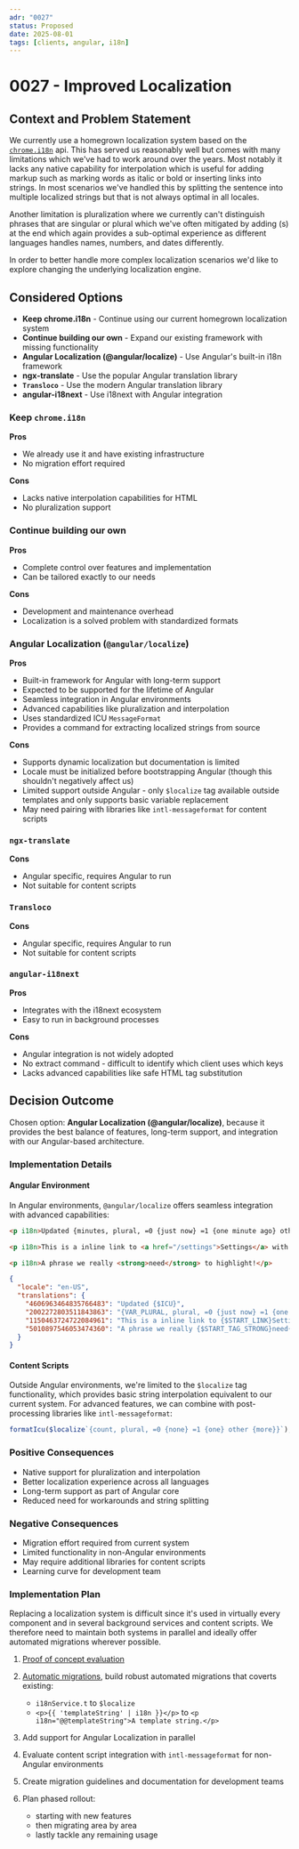```yaml
---
adr: "0027"
status: Proposed
date: 2025-08-01
tags: [clients, angular, i18n]
---
```


# 0027 - Improved Localization

<AdrTable frontMatter={frontMatter}></AdrTable>

## Context and Problem Statement

We currently use a homegrown localization system based on the
[`chrome.i18n`](https://developer.chrome.com/docs/extensions/reference/api/i18n) api. This has
served us reasonably well but comes with many limitations which we've had to work around over the
years. Most notably it lacks any native capability for interpolation which is useful for adding
markup such as marking words as italic or bold or inserting links into strings. In most scenarios
we've handled this by splitting the sentence into multiple localized strings but that is not always
optimal in all locales.

Another limitation is pluralization where we currently can't distinguish phrases that are singular
or plural which we've often mitigated by adding (s) at the end which again provides a sub-optimal
experience as different languages handles names, numbers, and dates differently.

In order to better handle more complex localization scenarios we'd like to explore changing the
underlying localization engine.

## Considered Options

- **Keep chrome.i18n** - Continue using our current homegrown localization system
- **Continue building our own** - Expand our existing framework with missing functionality
- **Angular Localization (@angular/localize)** - Use Angular's built-in i18n framework
- **ngx-translate** - Use the popular Angular translation library
- **`Transloco`** - Use the modern Angular translation library
- **angular-i18next** - Use i18next with Angular integration

### Keep `chrome.i18n`

**Pros**

- We already use it and have existing infrastructure
- No migration effort required

**Cons**

- Lacks native interpolation capabilities for HTML
- No pluralization support

### Continue building our own

**Pros**

- Complete control over features and implementation
- Can be tailored exactly to our needs

**Cons**

- Development and maintenance overhead
- Localization is a solved problem with standardized formats

### Angular Localization (`@angular/localize`)

**Pros**

- Built-in framework for Angular with long-term support
- Expected to be supported for the lifetime of Angular
- Seamless integration in Angular environments
- Advanced capabilities like pluralization and interpolation
- Uses standardized ICU `MessageFormat`
- Provides a command for extracting localized strings from source

**Cons**

- Supports dynamic localization but documentation is limited
- Locale must be initialized before bootstrapping Angular (though this shouldn't negatively affect
  us)
- Limited support outside Angular - only `$localize` tag available outside templates and only
  supports basic variable replacement
- May need pairing with libraries like `intl-messageformat` for content scripts

### `ngx-translate`

**Cons**

- Angular specific, requires Angular to run
- Not suitable for content scripts

### `Transloco`

**Cons**

- Angular specific, requires Angular to run
- Not suitable for content scripts

### `angular-i18next`

**Pros**

- Integrates with the i18next ecosystem
- Easy to run in background processes

**Cons**

- Angular integration is not widely adopted
- No extract command - difficult to identify which client uses which keys
- Lacks advanced capabilities like safe HTML tag substitution

## Decision Outcome

Chosen option: **Angular Localization (@angular/localize)**, because it provides the best balance of
features, long-term support, and integration with our Angular-based architecture.

### Implementation Details

#### Angular Environment

In Angular environments, `@angular/localize` offers seamless integration with advanced capabilities:

```html
<p i18n>Updated {minutes, plural, =0 {just now} =1 {one minute ago} other {{{ 5 }} minutes ago}}</p>

<p i18n>This is a inline link to <a href="/settings">Settings</a> with text before and after.</p>

<p i18n>A phrase we really <strong>need</strong> to highlight!</p>
```

```json
{
  "locale": "en-US",
  "translations": {
    "4606963464835766483": "Updated {$ICU}",
    "2002272803511843863": "{VAR_PLURAL, plural, =0 {just now} =1 {one minute ago} other {{INTERPOLATION} minutes ago}}",
    "1150463724722084961": "This is a inline link to {$START_LINK}Settings{$CLOSE_LINK} with text before and after.",
    "5010897546053474360": "A phrase we really {$START_TAG_STRONG}need{$CLOSE_TAG_STRONG} to highlight!"
  }
}
```

#### Content Scripts

Outside Angular environments, we're limited to the `$localize` tag functionality, which provides
basic string interpolation equivalent to our current system. For advanced features, we can combine
with post-processing libraries like `intl-messageformat`:

```typescript
formatIcu($localize`{count, plural, =0 {none} =1 {one} other {more}}`);
```

### Positive Consequences

- Native support for pluralization and interpolation
- Better localization experience across all languages
- Long-term support as part of Angular core
- Reduced need for workarounds and string splitting

### Negative Consequences

- Migration effort required from current system
- Limited functionality in non-Angular environments
- May require additional libraries for content scripts
- Learning curve for development team

### Implementation Plan

Replacing a localization system is difficult since it's used in virtually every component and in
several background services and content scripts. We therefore need to maintain both systems in
parallel and ideally offer automated migrations wherever possible.

1. [Proof of concept evaluation](https://github.com/bitwarden/clients/pull/13737)
2. [Automatic migrations](https://github.com/bitwarden/clients/tree/arch/localization-migrators),
   build robust automated migrations that coverts existing:

   - `i18nService.t` to `$localize`
   - `<p>{{ 'templateString' | i18n }}</p>` to `<p i18n="@@templateString">A template string.</p>`

3. Add support for Angular Localization in parallel
4. Evaluate content script integration with `intl-messageformat` for non-Angular environments
5. Create migration guidelines and documentation for development teams
6. Plan phased rollout:
   - starting with new features
   - then migrating area by area
   - lastly tackle any remaining usage
